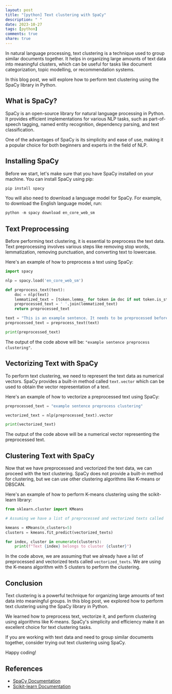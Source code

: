 ```yaml
---
layout: post
title: "[python] Text clustering with SpaCy"
description: " "
date: 2023-10-27
tags: [python]
comments: true
share: true
---
```


In natural language processing, text clustering is a technique used to group similar documents together. It helps in organizing large amounts of text data into meaningful clusters, which can be useful for tasks like document categorization, topic modelling, or recommendation systems.

In this blog post, we will explore how to perform text clustering using the SpaCy library in Python.

## What is SpaCy?

SpaCy is an open-source library for natural language processing in Python. It provides efficient implementations for various NLP tasks, such as part-of-speech tagging, named entity recognition, dependency parsing, and text classification.

One of the advantages of SpaCy is its simplicity and ease of use, making it a popular choice for both beginners and experts in the field of NLP.

## Installing SpaCy

Before we start, let's make sure that you have SpaCy installed on your machine. You can install SpaCy using pip:

```python
pip install spacy
```

You will also need to download a language model for SpaCy. For example, to download the English language model, run:

```python
python -m spacy download en_core_web_sm
```

## Text Preprocessing

Before performing text clustering, it is essential to preprocess the text data. Text preprocessing involves various steps like removing stop words, lemmatization, removing punctuation, and converting text to lowercase.

Here's an example of how to preprocess a text using SpaCy:

```python
import spacy

nlp = spacy.load('en_core_web_sm')

def preprocess_text(text):
    doc = nlp(text)
    lemmatized_text = [token.lemma_ for token in doc if not token.is_stop and not token.is_punct]
    preprocessed_text = ' '.join(lemmatized_text)
    return preprocessed_text

text = "This is an example sentence. It needs to be preprocessed before clustering."
preprocessed_text = preprocess_text(text)

print(preprocessed_text)
```

The output of the code above will be: `"example sentence preprocess clustering"`.

## Vectorizing Text with SpaCy

To perform text clustering, we need to represent the text data as numerical vectors. SpaCy provides a built-in method called `text.vector` which can be used to obtain the vector representation of a text.

Here's an example of how to vectorize a preprocessed text using SpaCy:

```python
preprocessed_text = "example sentence preprocess clustering"

vectorized_text = nlp(preprocessed_text).vector

print(vectorized_text)
```

The output of the code above will be a numerical vector representing the preprocessed text.

## Clustering Text with SpaCy

Now that we have preprocessed and vectorized the text data, we can proceed with the text clustering. SpaCy does not provide a built-in method for clustering, but we can use other clustering algorithms like K-means or DBSCAN.

Here's an example of how to perform K-means clustering using the scikit-learn library:

```python
from sklearn.cluster import KMeans

# Assuming we have a list of preprocessed and vectorized texts called `vectorized_texts`

kmeans = KMeans(n_clusters=5)
clusters = kmeans.fit_predict(vectorized_texts)

for index, cluster in enumerate(clusters):
    print(f"Text {index} belongs to cluster {cluster}")
```

In the code above, we are assuming that we already have a list of preprocessed and vectorized texts called `vectorized_texts`. We are using the K-means algorithm with 5 clusters to perform the clustering.

## Conclusion

Text clustering is a powerful technique for organizing large amounts of text data into meaningful groups. In this blog post, we explored how to perform text clustering using the SpaCy library in Python.

We learned how to preprocess text, vectorize it, and perform clustering using algorithms like K-means. SpaCy's simplicity and efficiency make it an excellent choice for text clustering tasks.

If you are working with text data and need to group similar documents together, consider trying out text clustering using SpaCy.

Happy coding!

## References

- [SpaCy Documentation](https://spacy.io/)
- [Scikit-learn Documentation](https://scikit-learn.org/stable/documentation.html)
